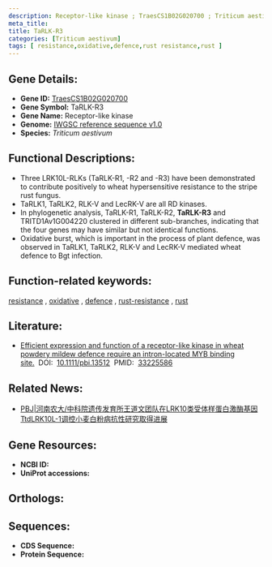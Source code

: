 ```yaml
---
description: Receptor-like kinase ; TraesCS1B02G020700 ; Triticum aestivum
meta_title:
title: TaRLK-R3
categories: [Triticum aestivum]
tags: [ resistance,oxidative,defence,rust resistance,rust ]
---
```


## Gene Details:
- **Gene ID:**	[TraesCS1B02G020700](https://ensembl.gramene.org/Triticum_aestivum/Gene/Summary?g=TraesCS1B02G020700)
- **Gene Symbol:** TaRLK-R3
- **Gene Name:** Receptor-like kinase
- **Genome:** [IWGSC reference sequence v1.0](https://ensembl.gramene.org/Triticum_aestivum/Info/Index)
- **Species:** *Triticum aestivum*

## Functional Descriptions:
   - Three LRK10L-RLKs (TaRLK-R1, -R2 and -R3) have been demonstrated to contribute positively to wheat hypersensitive resistance to the stripe rust fungus.
   - TaRLK1, TaRLK2, RLK-V and LecRK-V are all RD kinases.
   - In phylogenetic analysis, TaRLK-R1, TaRLK-R2, **TaRLK-R3** and TRITD1Av1G004220 clustered in different sub-branches, indicating that the four genes may have similar but not identical functions.
   - Oxidative burst, which is important in the process of plant defence, was observed in TaRLK1, TaRLK2, RLK-V and LecRK-V mediated wheat defence to Bgt infection.

## Function-related keywords:
[resistance](/tags/resistance/)&nbsp;,&nbsp;[oxidative](/tags/oxidative/)&nbsp;,&nbsp;[defence](/tags/defence/)&nbsp;,&nbsp;[rust-resistance](/tags/rust-resistance/)&nbsp;,&nbsp;[rust](/tags/rust/)

## Literature:
   - [Efficient expression and function of a receptor-like kinase in wheat powdery mildew defence require an intron-located MYB binding site.]( https://onlinelibrary.wiley.com/doi/10.1111/pbi.13512)&nbsp;&nbsp;DOI:&nbsp;&nbsp;[10.1111/pbi.13512](https://onlinelibrary.wiley.com/doi/10.1111/pbi.13512)&nbsp;&nbsp;PMID:&nbsp;&nbsp;[33225586](https://pubmed.ncbi.nlm.nih.gov/33225586/)

## Related News:
   - [PBJ|河南农大/中科院遗传发育所王道文团队在LRK10类受体样蛋白激酶基因TtdLRK10L-1调控小麦白粉病抗性研究取得进展](https://mp.weixin.qq.com/s?__biz=Mzg3MDEwNDEyMg==&mid=2247500597&idx=1&sn=35b9644c7457d9dab1d5a79f7c734aba&chksm=ce906e60f9e7e776ddb90a5c2dc84ceccfc33d00922a728fb0a12b5c75dfa8177fd65a85084f&scene=27#wechat_redirect)

## Gene Resources:
- **NCBI ID:**  [](https://www.ncbi.nlm.nih.gov/gene/?term=)
- **UniProt accessions:** [](https://www.uniprot.org/uniprotkb//entry)

## Orthologs:

## Sequences:
- **CDS Sequence:**
- **Protein Sequence:**

